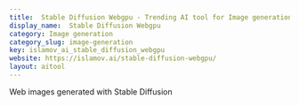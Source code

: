 ```yaml
---
title:  Stable Diffusion Webgpu - Trending AI tool for Image generation
display_name:  Stable Diffusion Webgpu
category: Image generation
category_slug: image-generation
key: islamov_ai_stable_diffusion_webgpu
website: https://islamov.ai/stable-diffusion-webgpu/
layout: aitool
---
```


Web images generated with Stable Diffusion
